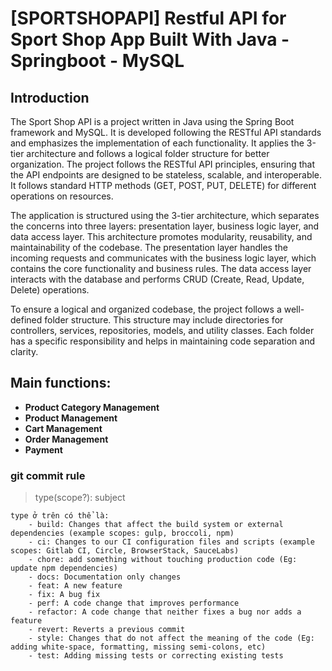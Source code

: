 # [SPORTSHOPAPI] Restful API for Sport Shop App Built With Java - Springboot - MySQL
## Introduction
The Sport Shop API is a project written in Java using the Spring Boot framework and MySQL. It is developed following the RESTful API standards and emphasizes the implementation of each functionality. It applies the 3-tier architecture and follows a logical folder structure for better organization. 
The project follows the RESTful API principles, ensuring that the API endpoints are designed to be stateless, scalable, and interoperable. It follows standard HTTP methods (GET, POST, PUT, DELETE) for different operations on resources.

The application is structured using the 3-tier architecture, which separates the concerns into three layers: presentation layer, business logic layer, and data access layer. This architecture promotes modularity, reusability, and maintainability of the codebase. The presentation layer handles the incoming requests and communicates with the business logic layer, which contains the core functionality and business rules. The data access layer interacts with the database and performs CRUD (Create, Read, Update, Delete) operations.

To ensure a logical and organized codebase, the project follows a well-defined folder structure. This structure may include directories for controllers, services, repositories, models, and utility classes. Each folder has a specific responsibility and helps in maintaining code separation and clarity.
## Main functions: 
* **Product Category Management**
* **Product Management**
* **Cart Management**
* **Order Management**
* **Payment**

### git commit rule
> type(scope?): subject
>
```angular2html
type ở trên có thể là:
    - build: Changes that affect the build system or external dependencies (example scopes: gulp, broccoli, npm)
    - ci: Changes to our CI configuration files and scripts (example scopes: Gitlab CI, Circle, BrowserStack, SauceLabs)
    - chore: add something without touching production code (Eg: update npm dependencies)
    - docs: Documentation only changes
    - feat: A new feature
    - fix: A bug fix
    - perf: A code change that improves performance
    - refactor: A code change that neither fixes a bug nor adds a feature
    - revert: Reverts a previous commit
    - style: Changes that do not affect the meaning of the code (Eg: adding white-space, formatting, missing semi-colons, etc)
    - test: Adding missing tests or correcting existing tests
```
